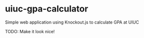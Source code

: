 uiuc-gpa-calculator
===================

Simple web application using Knockout.js to calculate GPA at UIUC

TODO: Make it look nice!
